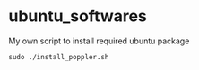 ubuntu_softwares
================

My own script to install required ubuntu package

`sudo ./install_poppler.sh`
